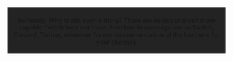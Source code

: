 <link rel="stylesheet" type="text/css" href="css/style.css">
<table class="darkTable">

<tbody>   
   <div style="background-color:#232323; border:2px outset #383838; display: inline-block; padding-right: 10px; padding-left: 10px">
      <div style="height:20px;"></div>
      <center><strong>Seriously. Why is this even a thing? There are oodles of much more capable Twitch bots out there. Feel free to message me on Twitch, Discord, Twitter, wherever for my recommendation of the best one for your channel.</strong></center>
      <br>
   </div>
</tbody>
